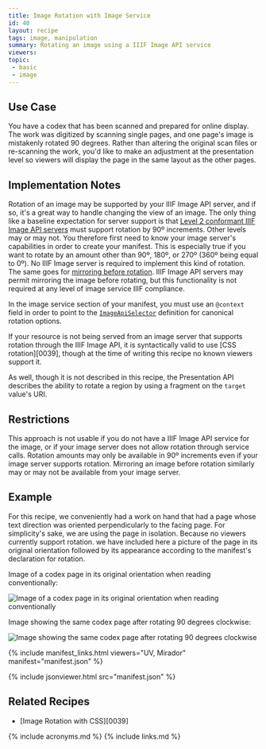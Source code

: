 ```yaml
---
title: Image Rotation with Image Service
id: 40
layout: recipe
tags: image, manipulation
summary: Rotating an image using a IIIF Image API service
viewers:
topic: 
 - basic
 - image
---
```


## Use Case

You have a codex that has been scanned and prepared for online display. The work was digitized by scanning single pages, and one page's image is mistakenly rotated 90 degrees. Rather than altering the original scan files or re-scanning the work, you'd like to make an adjustment at the presentation level so viewers will display the page in the same layout as the other pages.

## Implementation Notes

Rotation of an image may be supported by your IIIF Image API server, and if so, it's a great way to handle changing the view of an image. The only thing like a baseline expectation for server support is that [Level 2 conformant IIIF Image API servers](https://iiif.io/api/image/3.0/compliance/#33-rotation) must support rotation by 90º increments. Other levels may or may not. You therefore first need to know your image server's capabilities in order to create your manifest. This is especially true if you want to rotate by an amount other than 90º, 180º, or 270º (360º being equal to 0º). No IIIF Image server is required to implement this kind of rotation. The same goes for [mirroring before rotation](https://iiif.io/api/image/3.0/#43-rotation). IIIF Image API servers may permit mirroring the image before rotating, but this functionality is not required at any level of image service IIIF compliance.

In the image service section of your manifest, you must use an `@context` field in order to point to the [`ImageApiSelector`](https://iiif.io/api/annex/openannotation/#iiif-image-api-selector) definition for canonical rotation options.

If your resource is not being served from an image server that supports rotation through the IIIF Image API, it is syntactically valid to use [CSS rotation][0039], though at the time of writing this recipe no known viewers support it.

As well, though it is not described in this recipe, the Presentation API describes the ability to rotate a region by using a fragment on the `target` value's URI.


## Restrictions

This approach is not usable if you do not have a IIIF Image API service for the image, or if your image server does not allow rotation through service calls. Rotation amounts may only be available in 90º increments even if your image server supports rotation. Mirroring an image before rotation similarly may or may not be available from your image server.

## Example

For this recipe, we conveniently had a work on hand that had a page whose text direction was oriented perpendicularly to the facing page. For simplicity's sake, we are using the page in isolation. Because no viewers currently support rotation. we have included here a picture of the page in its original orientation followed by its appearance according to the manifest's declaration for rotation.

Image of a codex page in its original orientation when reading conventionally:

![Image of a codex page in its original orientation when reading conventionally](https://iiif.io/api/image/3.0/example/reference/85a96c630f077e6ac6cb984f1b752bbf-0-21198-zz00022840-1-page1/full/300,/0/default.jpg "Before rotation")

Image showing the same codex page after rotating 90 degrees clockwise:

![Image showing the same codex page after rotating 90 degrees clockwise](https://iiif.io/api/image/3.0/example/reference/85a96c630f077e6ac6cb984f1b752bbf-0-21198-zz00022840-1-page1/full/300,/90/default.jpg "After rotation")

{% include manifest_links.html viewers="UV, Mirador" manifest="manifest.json" %}

{% include jsonviewer.html src="manifest.json" %}

## Related Recipes

* [Image Rotation with CSS][0039]

{% include acronyms.md %}
{% include links.md %}

